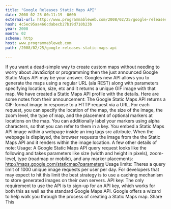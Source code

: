 ```yaml
---
title: "Google Releases Static Maps API"
date: 2008-02-25 00:11:19 -0600
external-url: http://www.programmableweb.com/2008/02/25/google-releases-static-maps-api
hash: 4c5ec95aa466cdabecb27b19d710b23b
year: 2008
month: 02
scheme: http
host: www.programmableweb.com
path: /2008/02/25/google-releases-static-maps-api

---
```


If you want a dead-simple way to create custom maps without needing to worry about JavaScript or programming then the just announced Google Static Maps API may be your answer. Googles new API allows you to generate the maps using a regular URL (ala REST) along with parameters specifying location, size, etc and it returns a unique GIF image with that map. We have created a Static Maps API profile with the details. Here are some notes from their announcement:   The Google Static Maps API returns a GIF-format image in response to a HTTP request via a URL. For each request, you can specify the location of the map, the size of the image, the zoom level, the type of map, and the placement of optional markers at locations on the map. You can additionally label your markers using alpha characters, so that you can refer to them in a key.  You embed a Static Maps API image within a webpage inside an img tags src attribute. When the webpage is displayed, the browser requests the image from the the Static Maps API and it renders within the image location.        A few other details of note:   Usage: A Google Static Maps API query request looks like the following and takes parameters like size (width and height in pixels), zoom-level, type (roadmap or mobile), and any marker placements: http://maps.google.com/staticmap?parameters  Usage limits: Theres a query limit of 1000 unique image requests per user per day. For developers that may expect to hit this limit the best strategy is to use a caching mechanism to store generated images on their own servers. API key: The only requirement to use the API is to sign-up for an API key, which works for both this as well as the standard Google Maps API. Google offers a wizard to help walk you through the process of creating a Static Maps map.  Share This
